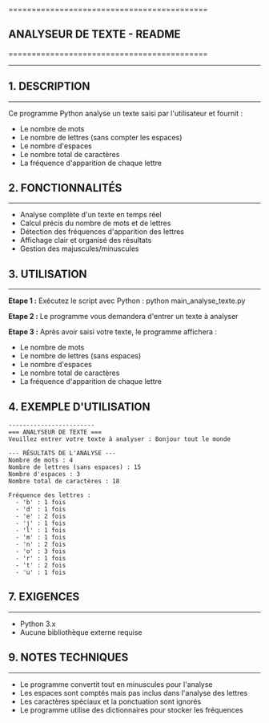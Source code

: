 ===========================================
## ANALYSEUR DE TEXTE - README
===========================================

---

## 1. DESCRIPTION
--------------
Ce programme Python analyse un texte saisi par l'utilisateur et fournit :
- Le nombre de mots
- Le nombre de lettres (sans compter les espaces)
- Le nombre d'espaces
- Le nombre total de caractères
- La fréquence d'apparition de chaque lettre

## 2. FONCTIONNALITÉS
-------------------
- Analyse complète d'un texte en temps réel
- Calcul précis du nombre de mots et de lettres
- Détection des fréquences d'apparition des lettres
- Affichage clair et organisé des résultats
- Gestion des majuscules/minuscules

## 3. UTILISATION
--------------
**Etape 1 :** 
Exécutez le script avec Python :
   python main_analyse_texte.py

**Etape 2 :** 
Le programme vous demandera d'entrer un texte à analyser

**Etape 3 :** 
Après avoir saisi votre texte, le programme affichera :
   - Le nombre de mots
   - Le nombre de lettres (sans espaces)
   - Le nombre d'espaces
   - Le nombre total de caractères
   - La fréquence d'apparition de chaque lettre

## 4. EXEMPLE D'UTILISATION
```
------------------------
=== ANALYSEUR DE TEXTE ===
Veuillez entrer votre texte à analyser : Bonjour tout le monde

--- RÉSULTATS DE L'ANALYSE ---
Nombre de mots : 4
Nombre de lettres (sans espaces) : 15
Nombre d'espaces : 3
Nombre total de caractères : 18

Fréquence des lettres :
  - 'b' : 1 fois
  - 'd' : 1 fois
  - 'e' : 2 fois
  - 'j' : 1 fois
  - 'l' : 1 fois
  - 'm' : 1 fois
  - 'n' : 2 fois
  - 'o' : 3 fois
  - 'r' : 1 fois
  - 't' : 2 fois
  - 'u' : 1 fois

```


## 7. EXIGENCES
------------
- Python 3.x
- Aucune bibliothèque externe requise


## 9. NOTES TECHNIQUES
--------------------
- Le programme convertit tout en minuscules pour l'analyse
- Les espaces sont comptés mais pas inclus dans l'analyse des lettres
- Les caractères spéciaux et la ponctuation sont ignorés
- Le programme utilise des dictionnaires pour stocker les fréquences
